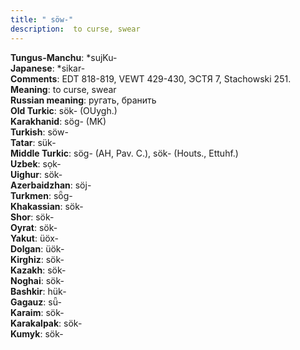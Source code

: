 ```yaml
---
title: " söw-"
description:  to curse, swear
---
```


<strong>Tungus-Manchu</strong>:  *sujKu-<br>
<strong>Japanese</strong>:  *sikar-<br>
<strong>Comments</strong>:  EDT 818-819, VEWT 429-430, ЭСТЯ 7, Stachowski 251.<br>
<strong>Meaning</strong>:  to curse, swear<br>
<strong>Russian meaning</strong>:  ругать, бранить<br>
<strong>Old Turkic</strong>:  sök- (OUygh.)<br>
<strong>Karakhanid</strong>:  sög- (MK)<br>
<strong>Turkish</strong>:  söw-<br>
<strong>Tatar</strong>:  sük-<br>
<strong>Middle Turkic</strong>:  sög- (AH, Pav. C.), sök- (Houts., Ettuhf.)<br>
<strong>Uzbek</strong>:  sọk-<br>
<strong>Uighur</strong>:  sök-<br>
<strong>Azerbaidzhan</strong>:  söj-<br>
<strong>Turkmen</strong>:  sȫg-<br>
<strong>Khakassian</strong>:  sök-<br>
<strong>Shor</strong>:  sök-<br>
<strong>Oyrat</strong>:  sök-<br>
<strong>Yakut</strong>:  üöx-<br>
<strong>Dolgan</strong>:  üök-<br>
<strong>Kirghiz</strong>:  sök-<br>
<strong>Kazakh</strong>:  sök-<br>
<strong>Noghai</strong>:  sök-<br>
<strong>Bashkir</strong>:  hük-<br>
<strong>Gagauz</strong>:  sǖ-<br>
<strong>Karaim</strong>:  sök-<br>
<strong>Karakalpak</strong>:  sök-<br>
<strong>Kumyk</strong>:  sök-<br>


